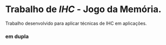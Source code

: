 # Trabalho de *IHC* - Jogo da Memória.
 Trabalho desenvolvido para aplicar técnicas de IHC em aplicações.
 ### em dupla

